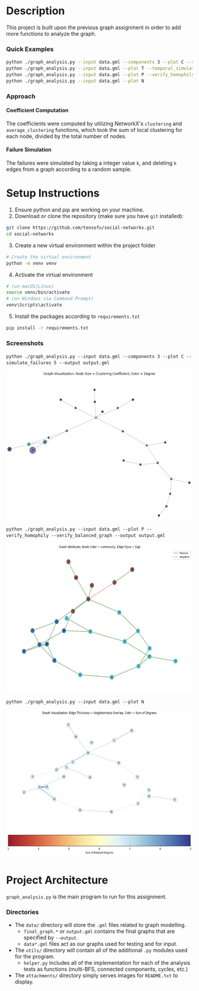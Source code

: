 # Description

This project is built upon the previous graph assignment in order to add more functions to analyze the graph.

### Quick Examples
```bash
python ./graph_analysis.py --input data.gml --components 3 --plot C --simulate_failures 5 --output output.gml
python ./graph_analysis.py --input data.gml --plot T --temporal_simulation edges.csv
python ./graph_analysis.py --input data.gml --plot P --verify_homophily --verify_balanced_graph --output output.gml
python ./graph_analysis.py --input data.gml --plot N
```

### Approach

#### Coefficient Computation
The coefficients were computed by utilizing NetworkX's `clustering` and `average_clustering` functions, which took the sum of local clustering for each node, divided by the total number of nodes.

#### Failure Simulation
The failures were simulated by taking a integer value `k`, and deleting `k` edges from a graph according to a random sample.

# Setup Instructions
1. Ensure python and pip are working on your machine.
2. Download or clone the repository (make sure you have `git` installed):
```bash
git clone https://github.com/tensofu/social-networks.git
cd social-networks
```
3. Create a new virtual environment within the project folder
```bash
# Create the virtual environment
python -m venv venv
```
4. Activate the virtual environment
```bash
# (on macOS/Linux)
source venv/bin/activate
# (on Windows via Command Prompt)
venv\Scripts\activate
```
5. Install the packages according to `requirements.txt`
```bash
pip install -r requirements.txt
```

### Screenshots
`python ./graph_analysis.py --input data.gml --components 3 --plot C --simulate_failures 5 --output output.gml`

<img src="attachments/image-2-1.png" height=400px/>

`python ./graph_analysis.py --input data.gml --plot P --verify_homophily --verify_balanced_graph --output output.gml`

<img src="attachments/image-2-2.png" height=400px/>

`python ./graph_analysis.py --input data.gml --plot N`

<img src="attachments/image-2-3.png" height=400px/>


# Project Architecture
`graph_analysis.py` is the main program to run for this assignment.
### Directories
- The `data/` directory will store the `.gml` files related to graph modelling.
  - `final_graph.*` or `output.gml` contains the final graphs that are specified by `--output`.
  - `data*.gml` files act as our graphs used for testing and for input.
- The `utils/` directory will contain all of the additional `.py` modules used for the program.
  - `helper.py` includes all of the implementation for each of the analysis tests as functions (multi-BFS, connected components, cycles, etc.)
- The `attachments/` directory simply serves images for `README.txt` to display.
